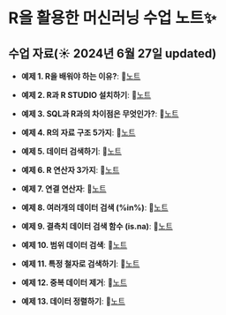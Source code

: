 # R을 활용한 머신러닝 수업 노트✨


## 수업 자료(☀️ 2024년 6월 27일 updated)

- **예제 1. R을 배워야 하는 이유?**:  📝[노트](https://edgeun.notion.site/0626_R_R-is-na-32a87a7dc296439995d250f818afc76f#3b217e808f0544d6a2d501d6e318ac61)

- **예제 2. R과 R STUDIO 설치하기**:  📝[노트](https://edgeun.notion.site/0626_R_R-is-na-32a87a7dc296439995d250f818afc76f#c29cf97518aa489aa22f3613e1931b1e)

- **예제 3. SQL과 R과의 차이점은 무엇인가?**:  📝[노트](https://edgeun.notion.site/0626_R_R-is-na-32a87a7dc296439995d250f818afc76f#df893ec5361c43a1a13c3d4eddcf751a)

- **예제 4. R의 자료 구조 5가지**:  📝[노트](https://edgeun.notion.site/0626_R_R-is-na-32a87a7dc296439995d250f818afc76f#7ff337a474cc44668f6cfa3c494cb3f8)

- **예제 5. 데이터 검색하기**:  📝[노트](https://edgeun.notion.site/0626_R_R-is-na-32a87a7dc296439995d250f818afc76f#ddf8868974234d46809d72e7ae6338e9)

- **예제 6. R 연산자 3가지**:  📝[노트](https://edgeun.notion.site/0626_R_R-is-na-32a87a7dc296439995d250f818afc76f#e2193b65d16e4a348ff2aafbe5c5bbb9)

- **예제 7. 연결 연산자**:  📝[노트](https://edgeun.notion.site/0626_R_R-is-na-32a87a7dc296439995d250f818afc76f#c7a934d042874c708e787f4ec2958197)

- **예제 8. 여러개의 데이터 검색 (%in%)**:  📝[노트](https://edgeun.notion.site/0626_R_R-is-na-32a87a7dc296439995d250f818afc76f#13b1cd89afb74a58be93dd22c02c7cee)

- **예제 9. 결측치 데이터 검색 함수 (is.na)**:  📝[노트](https://edgeun.notion.site/0626_R_R-is-na-32a87a7dc296439995d250f818afc76f#fbc56c4b23794bb9893b8000dfb23425)

- **예제 10. 범위 데이터 검색**:  📝[노트](https://edgeun.notion.site/0627_R_-e69a09e41d1342e7b7b79d965fe5aea7#b28f8ab0eb5540cca9de9b5695f8f1f9)

- **예제 11. 특정 철자로 검색하기**:  📝[노트](https://edgeun.notion.site/0627_R_-e69a09e41d1342e7b7b79d965fe5aea7#7f7e3f4656104925accb9179fd43fca2)

- **예제 12. 중복 데이터 제거**:  📝[노트](https://edgeun.notion.site/0627_R_-e69a09e41d1342e7b7b79d965fe5aea7#7d39817c886745959ce803171c19e530)

- **예제 13. 데이터 정렬하기**:  📝[노트](https://edgeun.notion.site/0627_R_-e69a09e41d1342e7b7b79d965fe5aea7#bcec851a7d514701921bb1cca0707b85)
